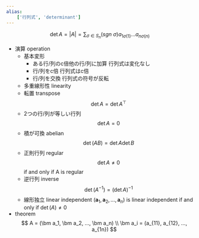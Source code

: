 ```yaml
---
alias:
    ['行列式', 'determinant']
---
```

$$ \det A = |A| = \sum_{\sigma \in S_n}(sgn\ \sigma) a_{1 \sigma(1)}...a_{n\sigma(n)} $$
- 演算 operation
    - 基本変形
        - ある行/列のc倍他の行/列に加算
            行列式は変化なし
        - 行/列をc倍
            行列式はc倍
        - 行/列を交換
            行列式の符号が反転
    - 多重線形性 linearity
    - 転置 transpose
        $$ \det A = \det A^\top $$
    - 2つの行/列が等しい行列
        $$ \det A = 0 $$
    - 積が可換 abelian
        $$ \det (AB) = \det A \det B $$
    - 正則行列 regular
        $$ \det A \ne 0 $$
        if and only if A is regular
    - 逆行列 inverse
        $$ \det (A^{-1}) = (\det A)^{-1} $$
    - 線形独立 linear independent
        $(\bm a_1, \bm a_2, ..., \bm a_n)$ is linear independent if and only if $\det (A) \ne 0$
- theorem
    $$ A = (\bm a_1, \bm a_2, ..., \bm a_n) \\ \bm a_i = (a_{11}, a_{12}, ..., a_{1n}) $$